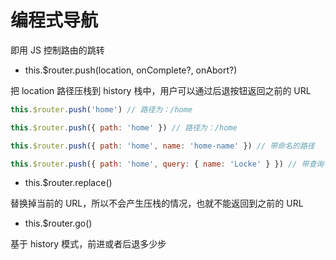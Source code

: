 # 编程式导航

即用 JS 控制路由的跳转

- this.$router.push(location, onComplete?, onAbort?)

把 location 路径压栈到 history 栈中，用户可以通过后退按钮返回之前的 URL

```javascript
this.$router.push('home') // 路径为：/home

this.$router.push({ path: 'home' }) // 路径为：/home

this.$router.push({ path: 'home', name: 'home-name' }) // 带命名的路径

this.$router.push({ path: 'home', query: { name: 'Locke' } }) // 带查询字符的路径，/home?name=Locke
```

- this.$router.replace()

替换掉当前的 URL，所以不会产生压栈的情况，也就不能返回到之前的 URL

- this.$router.go()

基于 history 模式，前进或者后退多少步
